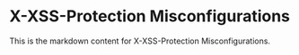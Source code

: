 # X-XSS-Protection Misconfigurations

This is the markdown content for X-XSS-Protection Misconfigurations.
